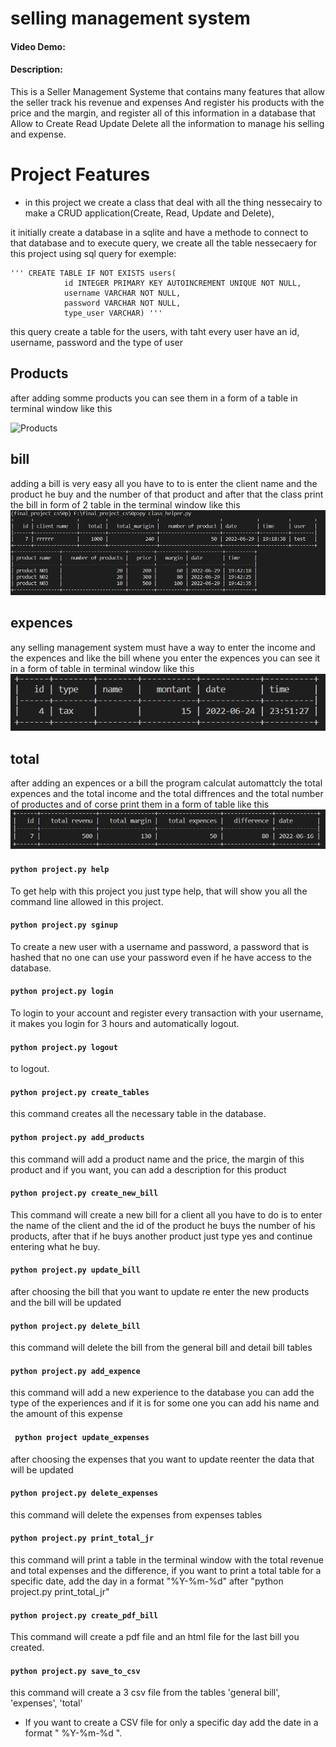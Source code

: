# selling management system
#### Video Demo:  <URL HERE>
#### Description:

This is a Seller Management Systeme that contains many features that allow the seller track his revenue and expenses And register his products with the price and the margin, and register all of this information in a database that  Allow to Create Read Update Delete all the information to manage his selling and expense.

# Project Features

* in this project we create a class that deal with all the thing nessecairy to make a CRUD application(Create, Read, Update and Delete), 

it initially create a database in a sqlite and have a methode to connect to that database and to execute query, 
we create all the table nessecaery for this project using sql query for exemple:
```
''' CREATE TABLE IF NOT EXISTS users(
            id INTEGER PRIMARY KEY AUTOINCREMENT UNIQUE NOT NULL,
            username VARCHAR NOT NULL, 
            password VARCHAR NOT NULL,
            type_user VARCHAR) '''
```
this query create a table for the users, with taht every user have an id, username, password and the type of user

## Products

after adding somme products you can see them in a form of a table in terminal window like this 

![Products](/screenshots/1.png) 

## bill

adding a bill is very easy all you have to to is enter the client name and the product he buy and the number of that product and after that the class print the bill in form of 2 table in the terminal window like this 
![bill](/screenshots/2.png)

## expences

any selling management system must have a way to enter the income and the expences and like the bill whene you enter the expences you can see it in a form of table in terminal window like this 
![expences](/screenshots/3.png)

## total 
after adding an expences or a bill the program calculat automattcly the total expences and the total income and the total diffrences and the total number of productes and of corse print them in a form of table like this 
![total](/screenshots/4.png)


#### `python project.py help`
To get help with this project you just type help, that will show you all the command line allowed in this project.

#### `python project.py sginup` 
To create a new user with a username and password, a password that is hashed that no one can use your password even if he have access to the database.

#### `python project.py login`
To login to your account and register every transaction with your username, it makes you login for 3 hours and automatically logout.

#### `python project.py logout`
to logout.

#### `python project.py create_tables`
this command creates all the necessary table in the database.

#### `python project.py add_products`
this command will add a product name and the price, the margin of this product and if you want, you can add a description for this product 

#### `python project.py create_new_bill`
This command will create a new bill for a client all you have to do is to enter the name of the client and the id of the product he buys the number of his products, after that if he buys another product just type yes and continue entering what he buy.

#### `python project.py update_bill`
after choosing the bill that you want to update re enter the new products and the bill will be updated 
    
#### `python project.py delete_bill`
this command will delete the bill from the general bill and detail bill tables

#### `python project.py add_expence`
this command will add a new experience to the database you can add the type of the experiences and if it is for some one you can add his name and the amount of this expense

#### ` python project update_expenses`
after choosing the expenses that you want to update reenter the data that will be updated 
    
#### `python project.py delete_expenses`
this command will delete the expenses from expenses tables

#### `python project.py print_total_jr`
this command will print a table in the terminal window with the total revenue and total expenses and the  difference, if you want to print a total table for a specific date, add the day in a format "%Y-%m-%d" after "python project.py print_total_jr"

#### `python project.py create_pdf_bill`
This command will create a pdf file and an html file for the last bill you created. 

#### ` python project.py save_to_csv `
this command will create a 3 csv file from the tables 'general bill', 'expenses', 'total'
* If you want to create a CSV file for only a specific day add the date in a format " %Y-%m-%d ". 